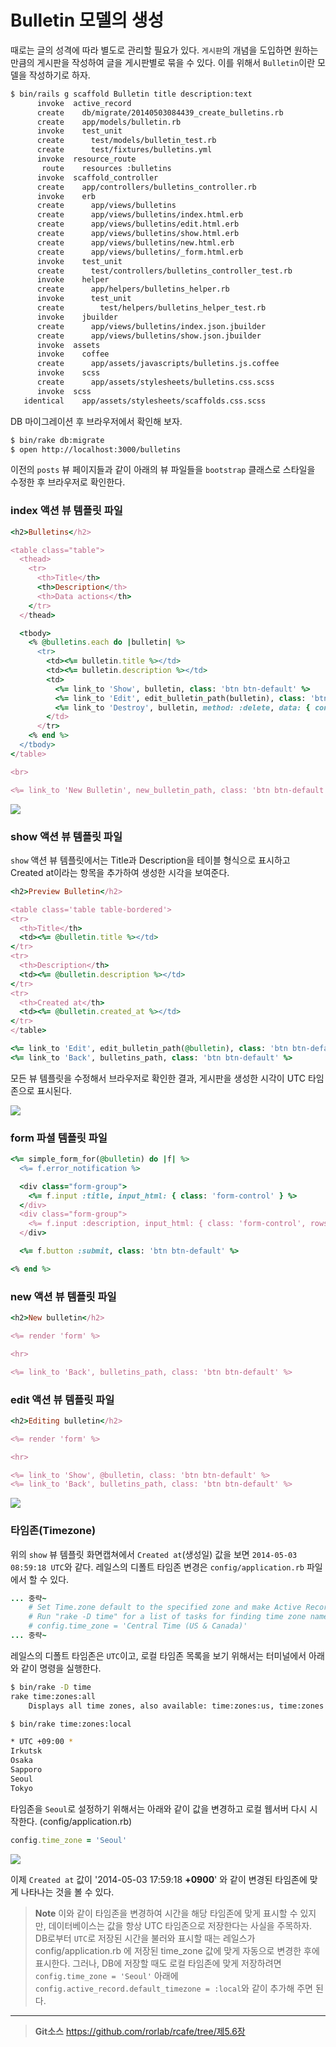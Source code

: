 # Bulletin 모델의 생성

때로는 글의 성격에 따라 별도로 관리할 필요가 있다. `게시판`의 개념을 도입하면 원하는 만큼의 게시판을 작성하여 글을 게시판별로 묶을 수 있다. 이를 위해서 `Bulletin`이란 모델을 작성하기로 하자.

```bash
$ bin/rails g scaffold Bulletin title description:text
      invoke  active_record
      create    db/migrate/20140503084439_create_bulletins.rb
      create    app/models/bulletin.rb
      invoke    test_unit
      create      test/models/bulletin_test.rb
      create      test/fixtures/bulletins.yml
      invoke  resource_route
       route    resources :bulletins
      invoke  scaffold_controller
      create    app/controllers/bulletins_controller.rb
      invoke    erb
      create      app/views/bulletins
      create      app/views/bulletins/index.html.erb
      create      app/views/bulletins/edit.html.erb
      create      app/views/bulletins/show.html.erb
      create      app/views/bulletins/new.html.erb
      create      app/views/bulletins/_form.html.erb
      invoke    test_unit
      create      test/controllers/bulletins_controller_test.rb
      invoke    helper
      create      app/helpers/bulletins_helper.rb
      invoke      test_unit
      create        test/helpers/bulletins_helper_test.rb
      invoke    jbuilder
      create      app/views/bulletins/index.json.jbuilder
      create      app/views/bulletins/show.json.jbuilder
      invoke  assets
      invoke    coffee
      create      app/assets/javascripts/bulletins.js.coffee
      invoke    scss
      create      app/assets/stylesheets/bulletins.css.scss
      invoke  scss
   identical    app/assets/stylesheets/scaffolds.css.scss
```

DB 마이그레이션 후 브라우저에서 확인해 보자.

```bash
$ bin/rake db:migrate
$ open http://localhost:3000/bulletins
```

이전의 `posts` 뷰 페이지들과 같이 아래의 뷰 파일들을 `bootstrap` 클래스로 스타일을 수정한 후 브라우저로 확인한다.

### index 액션 뷰 템플릿 파일

```ruby
<h2>Bulletins</h2>

<table class="table">
  <thead>
    <tr>
      <th>Title</th>
      <th>Description</th>
      <th>Data actions</th>
    </tr>
  </thead>

  <tbody>
    <% @bulletins.each do |bulletin| %>
      <tr>
        <td><%= bulletin.title %></td>
        <td><%= bulletin.description %></td>
        <td>
          <%= link_to 'Show', bulletin, class: 'btn btn-default' %>
          <%= link_to 'Edit', edit_bulletin_path(bulletin), class: 'btn btn-default' %>
          <%= link_to 'Destroy', bulletin, method: :delete, data: { confirm: 'Are you sure?' }, class: 'btn btn-default' %>
        </td>
      </tr>
    <% end %>
  </tbody>
</table>

<br>

<%= link_to 'New Bulletin', new_bulletin_path, class: 'btn btn-default' %>
```

![](http://i1373.photobucket.com/albums/ag392/rorlab/Photobucket%20Desktop%20-%20RORLAB/rcafe/2014-05-09_09-28-59_zpsc7622442.png)

### show 액션 뷰 템플릿 파일

`show` 액션 뷰 템플릿에서는 Title과 Description을 테이블 형식으로 표시하고 Created at이라는 항목을 추가하여 생성한 시각을 보여준다.

```ruby
<h2>Preview Bulletin</h2>

<table class='table table-bordered'>
<tr>
  <th>Title</th>
  <td><%= @bulletin.title %></td>
</tr>
<tr>
  <th>Description</th>
  <td><%= @bulletin.description %></td>
</tr>
<tr>
  <th>Created at</th>
  <td><%= @bulletin.created_at %></td>
</tr>
</table>

<%= link_to 'Edit', edit_bulletin_path(@bulletin), class: 'btn btn-default' %>
<%= link_to 'Back', bulletins_path, class: 'btn btn-default' %>
```

모든 뷰 템플릿을 수정해서 브라우저로 확인한 결과, 게시판을 생성한 시각이 UTC 타임존으로 표시된다.

![](http://i1373.photobucket.com/albums/ag392/rorlab/Photobucket%20Desktop%20-%20RORLAB/rcafe/2014-05-09_09-38-11_zps4cb136f4.png)


### form 파셜 템플릿 파일

```ruby
<%= simple_form_for(@bulletin) do |f| %>
  <%= f.error_notification %>

  <div class="form-group">
    <%= f.input :title, input_html: { class: 'form-control' } %>
  </div>
  <div class="form-group">
    <%= f.input :description, input_html: { class: 'form-control', rows: 5 } %>
  </div>

  <%= f.button :submit, class: 'btn btn-default' %>

<% end %>
```

### new 액션 뷰 템플릿 파일

```ruby
<h2>New bulletin</h2>

<%= render 'form' %>

<hr>

<%= link_to 'Back', bulletins_path, class: 'btn btn-default' %>
```

### edit 액션 뷰 템플릿 파일

```ruby
<h2>Editing bulletin</h2>

<%= render 'form' %>

<hr>

<%= link_to 'Show', @bulletin, class: 'btn btn-default' %>
<%= link_to 'Back', bulletins_path, class: 'btn btn-default' %>
```

![](http://i1373.photobucket.com/albums/ag392/rorlab/Photobucket%20Desktop%20-%20RORLAB/rcafe/2014-05-09_09-33-57_zps1ff0d6f4.png)


### 타임존(Timezone)

위의 `show` 뷰 템플릿 화면캡쳐에서 `Created at`(생성일) 값을 보면 `2014-05-03 08:59:18 UTC`와 같다. 레일스의 디폴트 타임존 변경은  `config/application.rb` 파일에서 할 수 있다.

```ruby
... 중략~
    # Set Time.zone default to the specified zone and make Active Record auto-convert to this zone.
    # Run "rake -D time" for a list of tasks for finding time zone names. Default is UTC.
    # config.time_zone = 'Central Time (US & Canada)'
... 중략~
```

레일스의 디폴트 타임존은 `UTC`이고, 로컬 타임존 목록을 보기 위해서는 터미널에서 아래와 같이 명령을 실행한다.

```bash
$ bin/rake -D time
rake time:zones:all
    Displays all time zones, also available: time:zones:us, time:zones:local -- filter with OFFSET parameter, e.g., OFFSET=-6

$ bin/rake time:zones:local

* UTC +09:00 *
Irkutsk
Osaka
Sapporo
Seoul
Tokyo
```

타임존을 `Seoul`로 설정하기 위해서는 아래와 같이 값을 변경하고 로컬 웹서버 다시 시작한다. (config/application.rb)

```ruby
config.time_zone = 'Seoul'
```

![](http://i1373.photobucket.com/albums/ag392/rorlab/Photobucket%20Desktop%20-%20RORLAB/rcafe/2014-05-09_09-42-45_zps285adb2d.png)

이제 `Created at` 값이 '2014-05-03 17:59:18 **+0900**' 와 같이 변경된 타임존에 맞게 나타나는 것을 볼 수 있다.

> **Note** 이와 같이 타임존을 변경하여 시간을 해당 타임존에 맞게 표시할 수 있지만, 데이터베이스는 값을 항상 UTC 타임존으로 저장한다는 사실을 주목하자. DB로부터 `UTC`로 저장된 시간을 불러와 표시할 때는 레일스가 config/application.rb 에 저장된 time_zone 값에 맞게 자동으로 변경한 후에 표시한다. 그러나, DB에 저장할 때도 로컬 타임존에 맞게 저장하려면 `config.time_zone = 'Seoul'` 아래에  `config.active_record.default_timezone = :local`와 같이 추가해 주면 된다.


---
> **Git소스** https://github.com/rorlab/rcafe/tree/제5.6장


